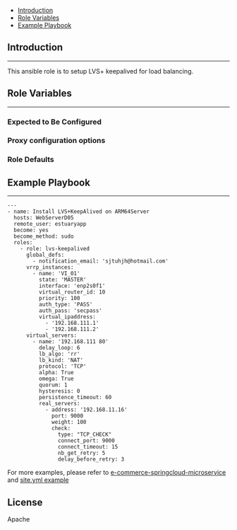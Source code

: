 * [Introduction](#1)
* [Role Variables](#2)
* [Example Playbook](#3)

## <a name="1">Introduction</a>
--------------

This ansible role is to setup LVS+ keepalived for load balancing.

## <a name="2">Role Variables</a>
--------------
### Expected to Be Configured

### Proxy configuration options

### Role Defaults

## <a name="3">Example Playbook</a>
----------------

```
---
- name: Install LVS+KeepAlived on ARM64Server
  hosts: WebServerD05
  remote_user: estuaryapp
  become: yes
  become_method: sudo
  roles:
    - role: lvs-keepalived
      global_defs:
        - notification_email: 'sjtuhjh@hotmail.com'
      vrrp_instances:
        - name: 'VI_01'
          state: 'MASTER'
          interface: 'enp2s0f1'
          virtual_router_id: 10
          priority: 100
          auth_type: 'PASS'
          auth_pass: 'secpass'
          virtual_ipaddress:
            - '192.168.111.1'
            - '192.168.111.2'
      virtual_servers:
        - name: '192.168.111 80'
          delay_loop: 6
          lb_algo: 'rr'
          lb_kind: 'NAT'
          protocol: 'TCP'
          alpha: True
          omega: True
          quorum: 1
          hysteresis: 0
          persistence_timeout: 60
          real_servers: 
            - address: '192.168.11.16'
              port: 9000
              weight: 100
              check:
                type: "TCP_CHECK"
                connect_port: 9000
                connect_timeout: 15
                nb_get_retry: 5
                delay_before_retry: 3

```    

For more examples, please refer to [e-commerce-springcloud-microservice](https://github.com/open-estuary/appbenchmark/tree/master/apps/e-commerce-solutions/e-commerce-springcloud-microservice) and [site.yml example](https://github.com/open-estuary/appbenchmark/blob/master/lib/ansible/roles/lvs-keepalived/site.yml.example)

License
-------

Apache


